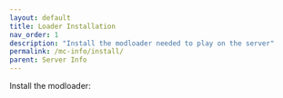 ```yaml
---
layout: default
title: Loader Installation
nav_order: 1
description: "Install the modloader needed to play on the server"
permalink: /mc-info/install/
parent: Server Info
---
```


Install the modloader:
